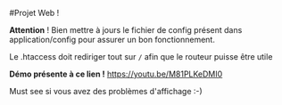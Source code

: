 #Projet Web ! 

**Attention** ! Bien mettre à jours le fichier de config présent dans application/config pour assurer un bon fonctionnement.

Le .htaccess doit rediriger tout sur `/` afin que le routeur puisse être utile

**Démo présente à ce lien !**
https://youtu.be/M81PLKeDMI0

Must see si vous avez des problèmes d'affichage :-)